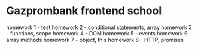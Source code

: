 # Gazprombank frontend school

homework 1 - test
homework 2 - conditional statements, array
homework 3 - functions, scope
homework 4 - DOM
homework 5 - events
homework 6 - array methods
homework 7 - object, this
homework 8 - HTTP, promises